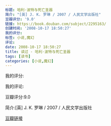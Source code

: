 ```yaml
---
标题: 哈利·波特与死亡圣器
简介: "[英] J. K. 罗琳 / 2007 / 人民文学出版社"
豆瓣评分: '9.0'
链接: https://book.douban.com/subject/2295163/
创建时间: '2008-10-17 18:50:27'
我的评分:
标签: 小说,魔幻
评论:
date: 2008-10-17 18:50:27
title: 读过 - 哈利·波特与死亡圣器
tags: [读书]
categories: [小说,魔幻]
---
```


我的评分:

我的评论:

豆瓣评分:9.0

简介:[英] J. K. 罗琳 / 2007 / 人民文学出版社

[豆瓣链接](https://book.douban.com/subject/2295163/)

